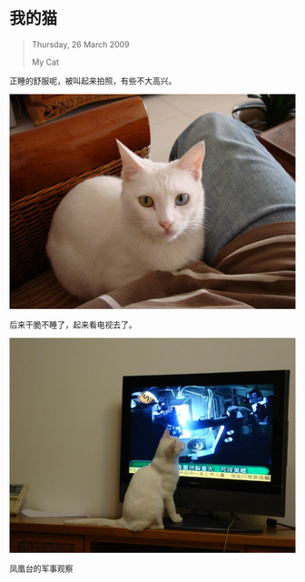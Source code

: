 # 我的猫
> Thursday, 26 March 2009
>
> My Cat

正睡的舒服呢，被叫起来拍照，有些不大高兴。

![Sleepy Cat](mycat01.jpg)

后来干脆不睡了，起来看电视去了。

![](mycat02.jpg)

凤凰台的军事观察
